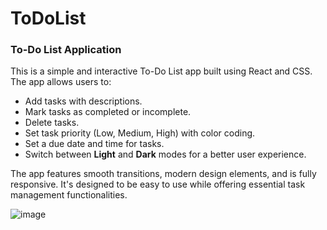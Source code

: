 # ToDoList

### To-Do List Application

This is a simple and interactive To-Do List app built using React and CSS. The app allows users to:

- Add tasks with descriptions.
- Mark tasks as completed or incomplete.
- Delete tasks.
- Set task priority (Low, Medium, High) with color coding.
- Set a due date and time for tasks.
- Switch between **Light** and **Dark** modes for a better user experience.

The app features smooth transitions, modern design elements, and is fully responsive. It's designed to be easy to use while offering essential task management functionalities.

![image](https://github.com/user-attachments/assets/37eacf57-af78-4530-a80d-e5112a9d3bfc)
